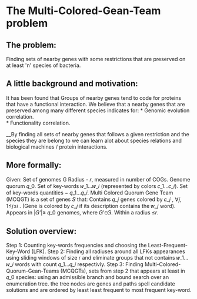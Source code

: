 # The Multi-Colored-Gean-Team problem


## The problem:
Finding sets of nearby genes with some restrictions that are preserved on at least 'n' species of bacteria. 

## A little background and motivation:
It has been found that Groups of nearby genes tend to code for proteins that have a functional interaction.
We believe that a nearby genes that are preserved among many different species indicates for:
    * Genomic evolution correlation.  
    * Functionality correlation.

__By finding all sets of nearby genes that follows a given restriction and the species they are belong to we can learn alot about species relations and biological machines / protein interactions.

## More formally:
Given:
Set of genomes G
Radius - 𝑟, measured in number of COGs. 
Genome quorum 𝑞_0.
Set of key-words 𝑤_1…𝑤_𝑖 (represented by colors 𝑐_1…𝑐_𝑖).
Set of key-words quantities − 𝑞_1…𝑞_𝑖.
Multi Colored Quorum Gene Team (MCQGT) is  a set of genes 𝑆 that:
Contains 𝑞_𝑗 genes colored by 𝑐_𝑗 , ∀𝑗, 1≤𝑗≤𝑖 .
     (Gene is colored by 𝑐_𝑗 if its description contains the 𝑤_𝑗 word).
Appears in |𝐺’|≥ 𝑞_0   genomes, where 𝐺’∈𝐺.
Within a radius ≤𝑟.

## Solution overview:
Step 1: Counting key-words frequencies and choosing the Least-Frequent-Key-Word (LFK). 
Step 2: Finding all radiuses around all LFKs appearances using sliding windows of size r and eliminate groups that not contains 𝑤_1…𝑤_𝑖 words with count 𝑞_1…𝑞_𝑖 respectivly. 
Step 3: Finding Multi-Colored-Quorum-Gean-Teams (MCQGTs), sets from step 2 that appears at least in 𝑞_0 species: using an admissible branch and bound search over an enumeration tree. the tree nodes are genes and paths spell candidate solutions and are ordered by least least frequent to most frequent key-word.




